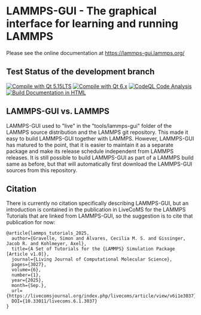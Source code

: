 # LAMMPS-GUI - The graphical interface for learning and running LAMMPS

Please see the online documentation at https://lammps-gui.lammps.org/

## Test Status of the development branch

[![Compile with Qt 5.15LTS](https://github.com/akohlmey/lammps-gui/actions/workflows/compile-linux-qt5.yml/badge.svg)](https://github.com/akohlmey/lammps-gui/actions/workflows/compile-linux-qt5.yml)
[![Compile with Qt 6.x](https://github.com/akohlmey/lammps-gui/actions/workflows/compile-linux-qt6.yml/badge.svg)](https://github.com/akohlmey/lammps-gui/actions/workflows/compile-linux-qt6.yml)
[![CodeQL Code Analysis](https://github.com/akohlmey/lammps-gui/actions/workflows/codeql-analysis.yml/badge.svg)](https://github.com/akohlmey/lammps-gui/actions/workflows/codeql-analysis.yml)
[![Build Documentation in HTML](https://github.com/akohlmey/lammps-gui/actions/workflows/build-html-docs.yml/badge.svg)](https://github.com/akohlmey/lammps-gui/actions/workflows/build-html-docs.yml)

## LAMMPS-GUI vs. LAMMPS

LAMMPS-GUI used to "live" in the "tools/lammps-gui" folder of the LAMMPS source distribution
and the LAMMPS git repository.  This made it easy to build LAMMPS-GUI together with LAMMPS.
However, LAMMPS-GUI has matured to the point, that it is easier to maintain it as a separate
package and make its release schedule independent from LAMMPS releases.  It is still possible
to build LAMMPS-GUI as part of a LAMMPS build same as before, but that will automatically
first download the LAMMPS-GUI sources from this repository.

## Citation

There is currently no citation specifically describing LAMMPS-GUI, but an introduction
is contained in the publication in LiveCoMS for the LAMMPS Tutorials that are linked
from LAMMPS-GUI, so the suggestion is to cite that publication for now:

```
@article{lammps_tutorials_2025,
  author={Gravelle, Simon and Alvares, Cecilia M. S. and Gissinger, Jacob R. and Kohlmeyer, Axel},
  title={A Set of Tutorials for the {LAMMPS} Simulation Package [Article v1.0]},
  journal={Living Journal of Computational Molecular Science},
  pages={3027},
  volume={6},
  number={1},
  year={2025},
  month={Sep.},
  url={https://livecomsjournal.org/index.php/livecoms/article/view/v6i1e3037},
  DOI={10.33011/livecoms.6.1.3037}
}
```


